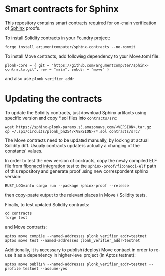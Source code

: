 # Smart contracts for Sphinx

This repository contains smart contracts required for on-chain verification of [Sphinx](https://github.com/lurk-lab/sphinx) proofs.

To install Solidity contracts in your Foundry project:

```
forge install argumentcomputer/sphinx-contracts --no-commit
```

To install Move contracts, add following dependency to your Move.toml file:

```
plonk-core = { git = "https://github.com/argumentcomputer/sphinx-contracts.git", rev = "main", subdir = "move" }
```

and also use `plonk_verifier_addr`

# Updating the contracts

To update the Solidity contracts, just download Sphinx artifacts using specific version and copy *.sol files into `contracts/src`:
```
wget https://sphinx-plonk-params.s3.amazonaws.com/<VERSION>.tar.gz
cp ~/.sp1/circuits/plonk_bn254/<VERSION>/*.sol contracts/src/
```

The Move contracts need to be updated manually, by looking at actual Solidity diff.
Usually contracts update is actually a changing of the constants' values.

In order to test the new version of contracts, copy the newly compiled ELF file from [fibonacci integration](https://github.com/argumentcomputer/sphinx/tree/dev/tests/fibonacci/elf)
test to the `sphinx-proof/fibonacci-elf` path of this repository and generate proof using new correspondent sphinx version:

```
RUST_LOG=info cargo run --package sphinx-proof --release
```

then copy-paste output to the relevant places in Move / Solidity tests.

Finally, to test updated Solidity contracts:

```
cd contracts
forge test
```

and Move contracts:

```
aptos move compile --named-addresses plonk_verifier_addr=testnet
aptos move test --named-addresses plonk_verifier_addr=testnet
```

Additionally, it is necessary to publish (deploy) Move contract in order to re-use it as a dependency in higher-level project (in Aptos testnet):

```
aptos move publish --named-addresses plonk_verifier_addr=testnet --profile testnet --assume-yes
```

